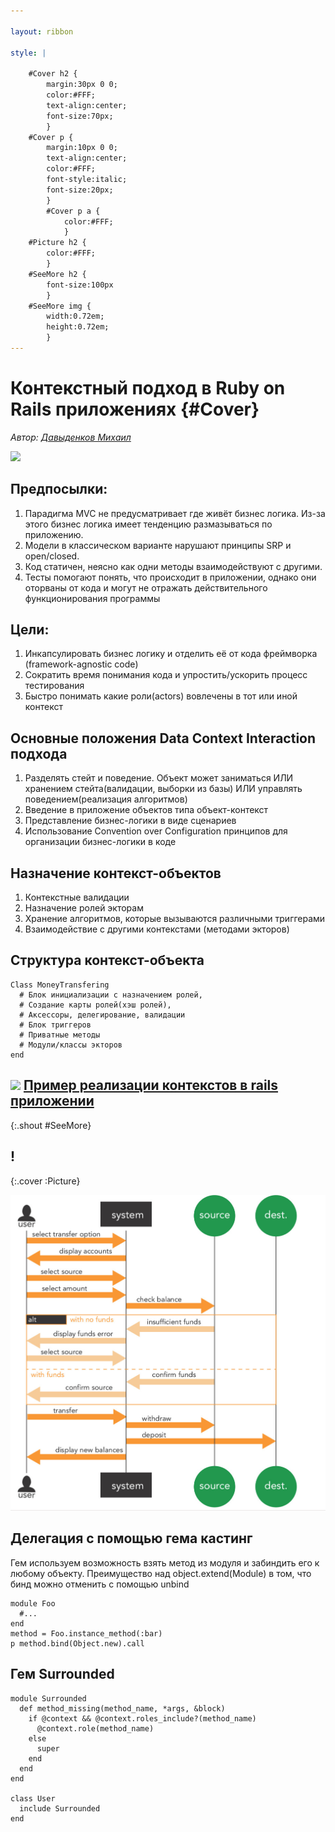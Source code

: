 ```yaml
---

layout: ribbon

style: |

    #Cover h2 {
        margin:30px 0 0;
        color:#FFF;
        text-align:center;
        font-size:70px;
        }
    #Cover p {
        margin:10px 0 0;
        text-align:center;
        color:#FFF;
        font-style:italic;
        font-size:20px;
        }
        #Cover p a {
            color:#FFF;
            }
    #Picture h2 {
        color:#FFF;
        }
    #SeeMore h2 {
        font-size:100px
        }
    #SeeMore img {
        width:0.72em;
        height:0.72em;
        }
---
```


# Контекстный подход в Ruby on Rails приложениях {#Cover}

*Автор: [Давыденков Михаил](http://github.com/DavydenkovM/)*

![](pictures/cover.jpg)
<!-- photo by John Carey, fiftyfootshadows.net -->

## Предпосылки:

1. Парадигма MVC не предусматривает где живёт бизнес логика. Из-за этого бизнес логика имеет тенденцию размазываться по приложению.
2. Модели в классическом варианте нарушают принципы SRP и open/closed.
3. Код статичен, неясно как одни методы взаимодействуют с другими.
4. Тесты помогают понять, что происходит в приложении, однако они оторваны от кода и могут не отражать действительного функционирования программы

## Цели:

1. Инкапсулировать бизнес логику и отделить её от кода фреймворка (framework-agnostic code)
2. Сократить время понимания кода и упростить/ускорить процесс тестирования
3. Быстро понимать какие роли(actors) вовлечены в тот или иной контекст

## Основные положения Data Context Interaction подхода

1. Разделять стейт и поведение. Объект может заниматься ИЛИ хранением стейта(валидации, выборки из базы) ИЛИ управлять поведением(реализация алгоритмов)
2. Введение в приложение объектов типа объект-контекст
3. Представление бизнес-логики в виде сценариев
4. Использование Convention over Configuration принципов для организации бизнес-логики в коде

## Назначение контекст-объектов

1. Контекстные валидации
2. Назначение ролей экторам
3. Хранение алгоритмов, которые вызываются различными триггерами
4. Взаимодействие с другими контекстами (методами экторов)

## Структура контекст-объекта

~~~
Class MoneyTransfering
  # Блок инициализации c назначением ролей, 
  # Создание карты ролей(хэш ролей), 
  # Аксессоры, делегирование, валидации
  # Блок триггеров
  # Приватные методы
  # Модули/классы экторов
end
~~~

## ![](http://shwr.me/pictures/logo.svg) [Пример реализации контекстов в rails приложении](https://github.com/DavydenkovM/rails_contexts/)
{:.shout #SeeMore}

## !
{:.cover :Picture}

![](pictures/picture.jpg)

## Делегация с помощью гема кастинг

Гем используем возможность взять метод из модуля и забиндить его к любому объекту.
Преимущество над object.extend(Module) в том, что бинд можно отменить с помощью unbind

~~~
module Foo
  #...
end
method = Foo.instance_method(:bar)
p method.bind(Object.new).call
~~~

## Гем Surrounded

~~~
module Surrounded
  def method_missing(method_name, *args, &block)
    if @context && @context.roles_include?(method_name)
      @context.role(method_name)
    else
      super
    end
  end
end

class User
  include Surrounded
end
~~~
